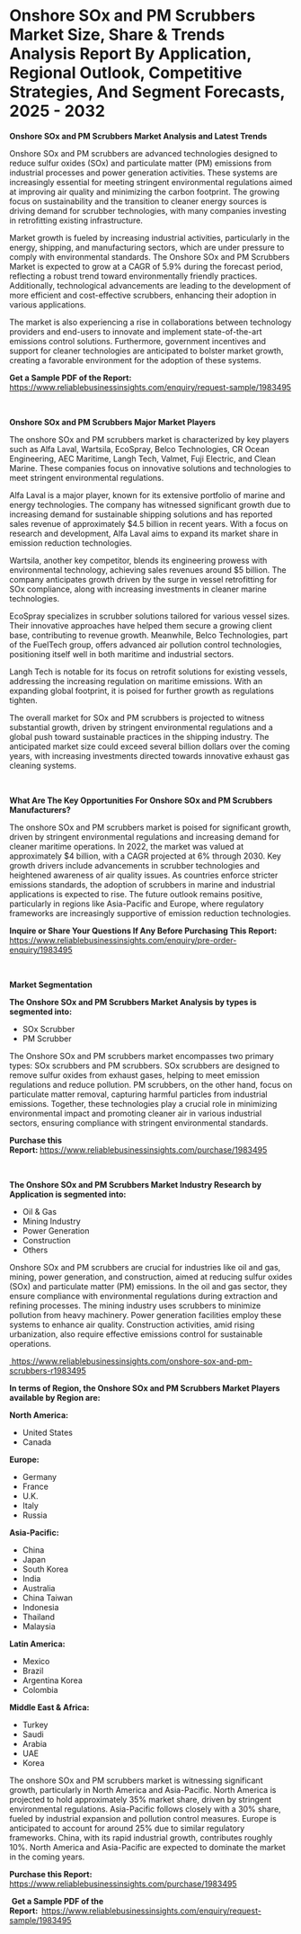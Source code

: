 <p><h1>Onshore SOx and PM Scrubbers Market Size, Share & Trends Analysis Report By Application, Regional Outlook, Competitive Strategies, And Segment Forecasts, 2025 - 2032</h1></p><p><strong>Onshore SOx and PM Scrubbers Market Analysis and Latest Trends</strong></p>
<p><p>Onshore SOx and PM scrubbers are advanced technologies designed to reduce sulfur oxides (SOx) and particulate matter (PM) emissions from industrial processes and power generation activities. These systems are increasingly essential for meeting stringent environmental regulations aimed at improving air quality and minimizing the carbon footprint. The growing focus on sustainability and the transition to cleaner energy sources is driving demand for scrubber technologies, with many companies investing in retrofitting existing infrastructure.</p><p>Market growth is fueled by increasing industrial activities, particularly in the energy, shipping, and manufacturing sectors, which are under pressure to comply with environmental standards. The Onshore SOx and PM Scrubbers Market is expected to grow at a CAGR of 5.9% during the forecast period, reflecting a robust trend toward environmentally friendly practices. Additionally, technological advancements are leading to the development of more efficient and cost-effective scrubbers, enhancing their adoption in various applications.</p><p>The market is also experiencing a rise in collaborations between technology providers and end-users to innovate and implement state-of-the-art emissions control solutions. Furthermore, government incentives and support for cleaner technologies are anticipated to bolster market growth, creating a favorable environment for the adoption of these systems.</p></p>
<p><strong>Get a Sample PDF of the Report:&nbsp;</strong> <a href="https://www.reliablebusinessinsights.com/enquiry/request-sample/1983495?utm_campaign=3323&utm_medium=2&utm_source=Github&utm_content=ia&utm_term=12042025&utm_id=onshore-sox-and-pm-scrubbers">https://www.reliablebusinessinsights.com/enquiry/request-sample/1983495</a></p>
<p>&nbsp;</p>
<p><strong>Onshore SOx and PM Scrubbers Major Market Players</strong></p>
<p><p>The onshore SOx and PM scrubbers market is characterized by key players such as Alfa Laval, Wartsila, EcoSpray, Belco Technologies, CR Ocean Engineering, AEC Maritime, Langh Tech, Valmet, Fuji Electric, and Clean Marine. These companies focus on innovative solutions and technologies to meet stringent environmental regulations.</p><p>Alfa Laval is a major player, known for its extensive portfolio of marine and energy technologies. The company has witnessed significant growth due to increasing demand for sustainable shipping solutions and has reported sales revenue of approximately $4.5 billion in recent years. With a focus on research and development, Alfa Laval aims to expand its market share in emission reduction technologies.</p><p>Wartsila, another key competitor, blends its engineering prowess with environmental technology, achieving sales revenues around $5 billion. The company anticipates growth driven by the surge in vessel retrofitting for SOx compliance, along with increasing investments in cleaner marine technologies.</p><p>EcoSpray specializes in scrubber solutions tailored for various vessel sizes. Their innovative approaches have helped them secure a growing client base, contributing to revenue growth. Meanwhile, Belco Technologies, part of the FuelTech group, offers advanced air pollution control technologies, positioning itself well in both maritime and industrial sectors.</p><p>Langh Tech is notable for its focus on retrofit solutions for existing vessels, addressing the increasing regulation on maritime emissions. With an expanding global footprint, it is poised for further growth as regulations tighten.</p><p>The overall market for SOx and PM scrubbers is projected to witness substantial growth, driven by stringent environmental regulations and a global push toward sustainable practices in the shipping industry. The anticipated market size could exceed several billion dollars over the coming years, with increasing investments directed towards innovative exhaust gas cleaning systems.</p></p>
<p>&nbsp;</p>
<p><strong>What Are The Key Opportunities For Onshore SOx and PM Scrubbers Manufacturers?</strong></p>
<p><p>The onshore SOx and PM scrubbers market is poised for significant growth, driven by stringent environmental regulations and increasing demand for cleaner maritime operations. In 2022, the market was valued at approximately $4 billion, with a CAGR projected at 6% through 2030. Key growth drivers include advancements in scrubber technologies and heightened awareness of air quality issues. As countries enforce stricter emissions standards, the adoption of scrubbers in marine and industrial applications is expected to rise. The future outlook remains positive, particularly in regions like Asia-Pacific and Europe, where regulatory frameworks are increasingly supportive of emission reduction technologies.</p></p>
<p><strong>Inquire or Share Your Questions If Any Before Purchasing This Report:</strong> <a href="https://www.reliablebusinessinsights.com/enquiry/pre-order-enquiry/1983495?utm_campaign=3323&utm_medium=2&utm_source=Github&utm_content=ia&utm_term=12042025&utm_id=onshore-sox-and-pm-scrubbers">https://www.reliablebusinessinsights.com/enquiry/pre-order-enquiry/1983495</a></p>
<p>&nbsp;</p>
<p><strong>Market Segmentation</strong></p>
<p><strong>The Onshore SOx and PM Scrubbers Market Analysis by types is segmented into:</strong></p>
<p><ul><li>SOx Scrubber</li><li>PM Scrubber</li></ul></p>
<p><p>The Onshore SOx and PM scrubbers market encompasses two primary types: SOx scrubbers and PM scrubbers. SOx scrubbers are designed to remove sulfur oxides from exhaust gases, helping to meet emission regulations and reduce pollution. PM scrubbers, on the other hand, focus on particulate matter removal, capturing harmful particles from industrial emissions. Together, these technologies play a crucial role in minimizing environmental impact and promoting cleaner air in various industrial sectors, ensuring compliance with stringent environmental standards.</p></p>
<p><strong>Purchase this Report:&nbsp;</strong><a href="https://www.reliablebusinessinsights.com/purchase/1983495?utm_campaign=3323&utm_medium=2&utm_source=Github&utm_content=ia&utm_term=12042025&utm_id=onshore-sox-and-pm-scrubbers">https://www.reliablebusinessinsights.com/purchase/1983495</a></p>
<p>&nbsp;</p>
<p><strong>The Onshore SOx and PM Scrubbers Market Industry Research by Application is segmented into:</strong></p>
<p><ul><li>Oil & Gas</li><li>Mining Industry</li><li>Power Generation</li><li>Construction</li><li>Others</li></ul></p>
<p><p>Onshore SOx and PM scrubbers are crucial for industries like oil and gas, mining, power generation, and construction, aimed at reducing sulfur oxides (SOx) and particulate matter (PM) emissions. In the oil and gas sector, they ensure compliance with environmental regulations during extraction and refining processes. The mining industry uses scrubbers to minimize pollution from heavy machinery. Power generation facilities employ these systems to enhance air quality. Construction activities, amid rising urbanization, also require effective emissions control for sustainable operations.</p></p>
<p><a href="https://www.reliablebusinessinsights.com/onshore-sox-and-pm-scrubbers-r1983495?utm_campaign=3323&utm_medium=2&utm_source=Github&utm_content=ia&utm_term=12042025&utm_id=onshore-sox-and-pm-scrubbers">&nbsp;https://www.reliablebusinessinsights.com/onshore-sox-and-pm-scrubbers-r1983495</a></p>
<p><strong>In terms of Region, the Onshore SOx and PM Scrubbers Market Players available by Region are:</strong></p>
<p>
    <p> <strong> North America: </strong>
        <ul>
            <li>United States</li>
            <li>Canada</li>
        </ul>
        </p> 
    <p> <strong> Europe: </strong>
        <ul>
            <li>Germany</li>
            <li>France</li>
            <li>U.K.</li>
            <li>Italy</li>
            <li>Russia</li>
        </ul>
        </p> 
    <p> <strong> Asia-Pacific: </strong>
        <ul>
            <li>China</li>
            <li>Japan</li>
            <li>South Korea</li>
            <li>India</li>
            <li>Australia</li>
            <li>China Taiwan</li>
            <li>Indonesia</li>
            <li>Thailand</li>
            <li>Malaysia</li>
        </ul>
        </p> 
    <p> <strong> Latin America: </strong>
        <ul>
            <li>Mexico</li>
            <li>Brazil</li>
            <li>Argentina Korea</li>
            <li>Colombia</li>
        </ul>
        </p> 
    <p> <strong> Middle East & Africa: </strong>
        <ul>
            <li>Turkey</li>
            <li>Saudi</li>
            <li>Arabia</li>
            <li>UAE</li>
            <li>Korea</li>
        </ul>
    </p>
    </p>
<p><p>The onshore SOx and PM scrubbers market is witnessing significant growth, particularly in North America and Asia-Pacific. North America is projected to hold approximately 35% market share, driven by stringent environmental regulations. Asia-Pacific follows closely with a 30% share, fueled by industrial expansion and pollution control measures. Europe is anticipated to account for around 25% due to similar regulatory frameworks. China, with its rapid industrial growth, contributes roughly 10%. North America and Asia-Pacific are expected to dominate the market in the coming years.</p></p>
<p><strong>Purchase this Report: </strong><a href="https://www.reliablebusinessinsights.com/purchase/1983495?utm_campaign=3323&utm_medium=2&utm_source=Github&utm_content=ia&utm_term=12042025&utm_id=onshore-sox-and-pm-scrubbers">https://www.reliablebusinessinsights.com/purchase/1983495</a></p>
<p>&nbsp;<strong>Get a Sample PDF of the Report:&nbsp;&nbsp;</strong><a href="https://www.reliablebusinessinsights.com/enquiry/request-sample/1983495?utm_campaign=3323&utm_medium=2&utm_source=Github&utm_content=ia&utm_term=12042025&utm_id=onshore-sox-and-pm-scrubbers">https://www.reliablebusinessinsights.com/enquiry/request-sample/1983495</a></p>
<p><strong></strong></p>
<p><p></p><p></p><p></p></p>